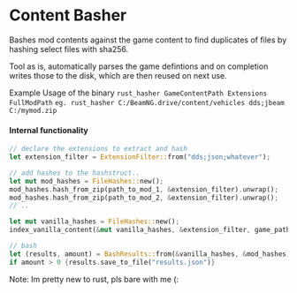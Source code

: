 # Content Basher

Bashes mod contents against the game content to find duplicates of files by hashing select files with sha256.

Tool as is, automatically parses the game defintions and on completion writes those to the disk, which are then reused on next use.

Example Usage of the binary
`rust_hasher GameContentPath Extensions FullModPath`
`eg. rust_hasher C:/BeamNG.drive/content/vehicles dds;jbeam C:/mymod.zip`

#### Internal functionality
```rust
// declare the extensions to extract and hash
let extension_filter = ExtensionFilter::from("dds;json;whatever");

// add hashes to the hashstruct.. 
let mut mod_hashes = FileHashes::new();
mod_hashes.hash_from_zip(path_to_mod_1, &extension_filter).unwrap();
mod_hashes.hash_from_zip(path_to_mod_2, &extension_filter).unwrap();
// ..

let mut vanilla_hashes = FileHashes::new();
index_vanilla_content(&mut vanilla_hashes, &extension_filter, game_path);

// bash
let (results, amount) = BashResults::from(&vanilla_hashes, &mod_hashes);
if amount > 0 {results.save_to_file("results.json")}
```

Note: Im pretty new to rust, pls bare with me (: